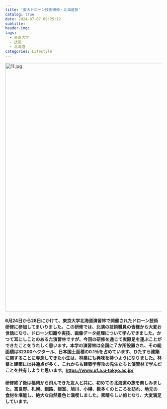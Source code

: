 ```yaml
---
title: '東大ドローン技術研修・北海道旅'
catalog: true
date: 2024-07-07 09:25:12
subtitle:
header-img:
tags: 
  - 東京大学 
  - 技術
  - 北海道
categories: Lifestyle
---
```

<img src="/img/scenery/11.jpg" width="800" alt="11.jpg"></img>

#### 6月24日から28日にかけて、東京大学北海道演習林で開催されたドローン技術研修に参加してまいりました。この研修では、北演の技術職員の皆様から大変お世話になり、ドローン知識や実技、画像データ処理について学んできました。かつて耳にしことのあるた演習林ですが、今回の研修を通じて実際足を運ぶことができたことをうれしく思います。本学の演習林は全国に７か所設置され、その総面積は32300ヘクタール、日本国土面積の0.1％を占めています、ひたすら建築に関することに専念してきた小生は、林業にも興味を持つようになりました。林業と建築には共通点が多く、これからも建築学専攻の先生たちと演習林で学んだことを共有しようと思います。https://www.uf.a.u-tokyo.ac.jp/

#### 研修終了後は福岡から飛んできた友人と共に、初めての北海道の旅を楽しみました。富良野、札幌、釧路、根室、旭川、小樽、数多くのところを訪れ、地元の食材を堪能し、絶大な自然景色と満喫しました。素晴らしい旅となり、大変満足しています。
